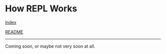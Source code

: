 # How REPL Works

[Index](index.md)

[README](../readme.md)

-----------------------

Coming soon, or maybe not very soon at all.

